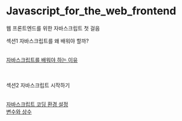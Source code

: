 # Javascript_for_the_web_frontend
웹 프론트엔드를 위한 자바스크립트 첫 걸음

<p>섹션1 자바스크립트를 왜 배워야 할까?<p/><br/>
    <a href="https://stbhg5.tistory.com/213">자바스크립트를 배워야 하는 이유</a><br/>
    <br/><br/>

<p>섹션2 자바스크립트 시작하기<p/><br/>
    <a href="https://stbhg5.tistory.com/216?category=1042422">자바스크립트 코딩 환경 설정</a><br/>
    <a href="https://stbhg5.tistory.com/217?category=1042422">변수와 상수</a><br/>
    <br/><br/>
